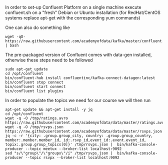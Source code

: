 In order to set-up Confluent Platform on a single machine execute confluent.sh on a "fresh" Debian or Ubuntu installation (for RedHat/CentOS systems replace apt-get with the corresponding yum commands)

One can also do something like
```
wget -qO- https://raw.githubusercontent.com/academyofdata/kafka/master/confluent.sh | bash
```
The pre-packaged version of Confluent comes with data-gen installed, otherwise these steps need to be followed

```
sudo apt-get update
cd /opt/confluent
bin/confluent-hub install confluentinc/kafka-connect-datagen:latest
bin/confluent stop connect
bin/confluent start connect
bin/confluent list plugins
```

In order to populate the topics we need for our course we will then run

```
apt-get update && apt-get install -y jq
cd /opt/confluent
wget -q -O /tmp/ratings.avro https://raw.githubusercontent.com/academyofdata/data/master/ratings.avro
wget -q -O /tmp/rsvps.json https://raw.githubusercontent.com/academyofdata/data/master/rsvps.json
jq -c -r '{city: .group.group_city, country: .group.group_country, member:.member.member_id, id:.rsvp_id,event_id:.event.event_id, topix:.group.group_topics[0]}' /tmp/rsvps.json |  bin/kafka-console-producer --topic meetux --broker-list localhost:9092
sed "s/\"group\"/\"groupx\"/i" /tmp/rsvps.json |  bin/kafka-console-producer --topic rsvpx --broker-list localhost:9092
```

